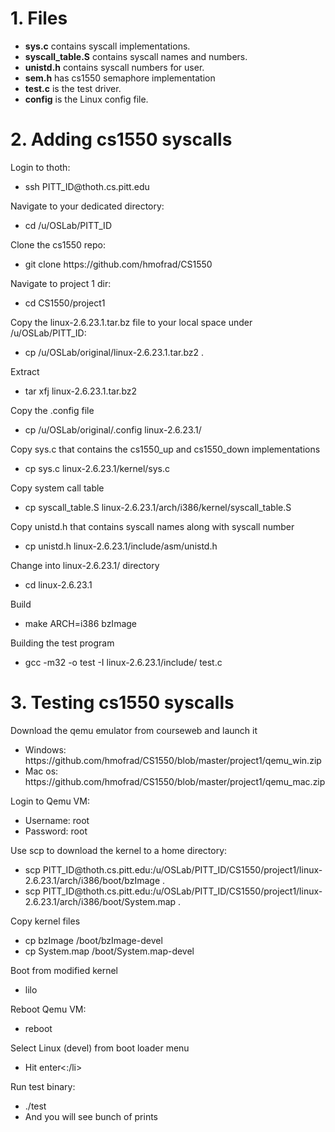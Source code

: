 # 1. Files

* **sys.c** contains syscall implementations.
* **syscall_table.S** contains syscall names and numbers.
* **unistd.h** contains syscall numbers for user.
* **sem.h** has cs1550 semaphore implementation
* **test.c** is the test driver.
* **config** is the Linux config file.

# 2. Adding cs1550 syscalls
<p>Login to thoth:</p>
<ul>
  <li>ssh PITT_ID@thoth.cs.pitt.edu</li>
</ul>
<p>Navigate to your dedicated directory:</p>
<ul>
  <li>cd /u/OSLab/PITT_ID</li>
</ul>
<p>Clone the cs1550 repo:</p>
<ul>
  <li>git clone https://github.com/hmofrad/CS1550</li>
</ul>
<p>Navigate to project 1 dir:</p>
<ul>
  <li>cd CS1550/project1</li>
</ul>
<p>Copy the linux-2.6.23.1.tar.bz file to your local space under /u/OSLab/PITT_ID:</p>
<ul>
  <li>cp /u/OSLab/original/linux-2.6.23.1.tar.bz2 .</li>
</ul>
<p>Extract</p>
<ul>
  <li>tar xfj linux-2.6.23.1.tar.bz2</li>
</ul>
<p>Copy the .config file</p>
<ul>
  <li>cp /u/OSLab/original/.config linux-2.6.23.1/</li>
</ul>
<p>Copy sys.c that contains the cs1550_up and cs1550_down implementations</p>
<ul>
  <li>cp sys.c linux-2.6.23.1/kernel/sys.c </li>
</ul>
<p>Copy system call table</p>
<ul>
  <li>cp syscall_table.S linux-2.6.23.1/arch/i386/kernel/syscall_table.S</li>
</ul>
<p>Copy unistd.h that contains syscall names along with syscall number</p>
<ul>
  <li>cp unistd.h linux-2.6.23.1/include/asm/unistd.h</li>
</ul>
<p>Change into linux-2.6.23.1/ directory</p>
<ul>
  <li>cd linux-2.6.23.1</li>
</ul>
<p>Build</p>
<ul>
  <li>make ARCH=i386 bzImage</li>
</ul>
<p></p>
<p>Building the test program</p>
<ul>
  <li>gcc -m32 -o test -I linux-2.6.23.1/include/ test.c</li>
</ul>

# 3. Testing cs1550 syscalls
<p>Download the qemu emulator from courseweb and launch it</p>
<ul>
  <li>Windows: https://github.com/hmofrad/CS1550/blob/master/project1/qemu_win.zip</li>
  <li>Mac os: https://github.com/hmofrad/CS1550/blob/master/project1/qemu_mac.zip</li>
</ul>

<p>Login to Qemu VM:</p>
<ul>
  <li>Username: root</li>
  <li>Password: root</li>
</ul>
<p>Use scp to download the kernel to a home directory:</p>
<ul>
  <li>scp PITT_ID@thoth.cs.pitt.edu:/u/OSLab/PITT_ID/CS1550/project1/linux-2.6.23.1/arch/i386/boot/bzImage .</li>
  <li>scp PITT_ID@thoth.cs.pitt.edu:/u/OSLab/PITT_ID/CS1550/project1/linux-2.6.23.1/arch/i386/boot/System.map .</li>
</ul>
<p>Copy kernel files</p>
<ul>
  <li>cp bzImage /boot/bzImage-devel</li>
  <li>cp System.map /boot/System.map-devel</li>
</ul>

<p>Boot from modified kernel</p>
<ul>
  <li>lilo</li>
</ul>
<p>Reboot Qemu VM:</p>
<ul>
  <li>reboot</li>
</ul>
<p>Select Linux (devel) from boot loader menu</p>
<ul>
  <li>Hit enter<:/li>
</ul>
<p>Run test binary:</p>
<ul>
  <li>./test</li>
  <li>And you will see bunch of prints</li>
</ul>




<!--
# 2. build.sh
<p>Script for adding cs1550 syscalls to Linux (compatible with linux-2.6.23.1).</p>

<p>Login to thoth:</p>
<ul>
  <li>ssh PITT_ID@thoth.cs.pitt.edu</li>
</ul>
<p>Navigate to your dedicated directory:</p>
<ul>
  <li>cd /u/OSLab/PITT_ID</li>
</ul>
<p>Clone the cs1550 repo:</p>
<ul>
  <li>git clone https://github.com/hmofrad/CS1550</li>
</ul>
<p>Navigate to project 1 dir:</p>
<ul>
  <li>cd CS1550/project1</li>
</ul>
<p>Give execute permission to the build.sh script:</p>
<ul>
  <li>chmod +x build.sh</li>
</ul>
<p>Run the script:</p>
<ul>
  <li>./build.sh</li>
</ul>

# 3. boot.sh
<p> Script for booting Qemu VM. Should be executed inisde the Qemu.</p>
<p>Download the qemu emulator from courseweb and launch it</p>
<p>Login to Qemu VM:</p>
<ul>
  <li>Username: root</li>
  <li>Password: root</li>
</ul>
<p>login to the Qemu and copy boot.sh script from thoth:</p>
<ul>
  <li>scp PITT_ID@thoth.cs.pitt.edu:/u/OSLab/PITT_ID/cs1550/project1/boot.sh .</li>
</ul>
<p>In Qemu, change the scp target directory of boot.sh based on your working directory on thoth:</p>
<ul>
  <li>scp $PITT_ID@thoth.cs.pitt.edu:$WORKING_DIR/...</li>
</ul>
<p>Give execute permission to the script:</p>
<ul>
  <li>chmod +x boot.sh</li>
</ul>
<p>Run the script:</p>
<ul>
  <li>./boot.sh PITT_ID WORKING_DIR (e.g. ./boot.sh moh18 /u/OSLab/moh18/cs1550/project1)</li>
</ul>
<p>Reboot Qemu VM:</p>
<ul>
  <li>reboot</li>
</ul>
<p>Select Linux (devel) from boot loader menu:</p>
<ul>
  <li>Hit enter</li>
</ul>
<p>Run test binary:</p>

<ul>
  <li>./test</li>
  <li>And you will see bunch of prints in the display.</li>
</ul>
-->
